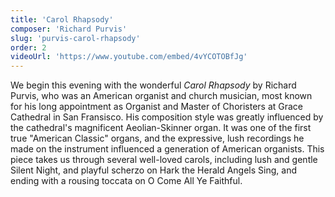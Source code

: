 ```yaml
---
title: 'Carol Rhapsody'
composer: 'Richard Purvis'
slug: 'purvis-carol-rhapsody'
order: 2
videoUrl: 'https://www.youtube.com/embed/4vYCOTOBfJg'
---
```


We begin this evening with the wonderful _Carol Rhapsody_ by Richard Purvis, who
was an American organist and church musician, most known for his long
appointment as Organist and Master of Choristers at Grace Cathedral in San
Fransisco. His composition style was greatly influenced by the cathedral's
magnificent Aeolian-Skinner organ. It was one of the first true "American
Classic" organs, and the expressive, lush recordings he made on the instrument
influenced a generation of American organists. This piece takes us through
several well-loved carols, including lush and gentle Silent Night, and playful
scherzo on Hark the Herald Angels Sing, and ending with a rousing toccata on O
Come All Ye Faithful.
